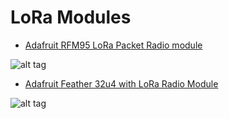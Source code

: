 # LoRa Modules

- [Adafruit RFM95 LoRa Packet Radio module](https://learn.adafruit.com/adafruit-rfm69hcw-and-rfm96-rfm95-rfm98-lora-packet-padio-breakouts/overview)

![alt tag](https://cdn-learn.adafruit.com/guides/images/000/001/275/medium800/thumb.jpg?1460754892)

- [Adafruit Feather 32u4 with LoRa Radio Module](https://learn.adafruit.com/adafruit-feather-32u4-radio-with-lora-radio-module/overview)

![alt tag](https://cdn-learn.adafruit.com/guides/images/000/001/273/medium800/thumb2.jpg?1460578393)
